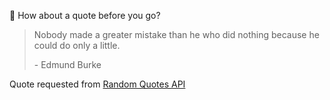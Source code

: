 📣 How about a quote before you go?

> Nobody made a greater mistake than he who did nothing because he could do only a little.
>
> <p>- Edmund Burke</p>

Quote requested from [Random Quotes API](https://github.com/lukePeavey/quotable)
